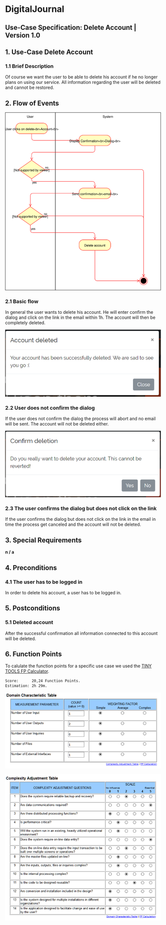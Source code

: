# DigitalJournal
## Use-Case Specification: Delete Account | Version 1.0

## 1. Use-Case Delete Account

### 1.1 Brief Description

Of course we want the user to be able to delete his account if he no longer plans on using our service. All information regarding the user will be deleted and cannot be restored.

## 2. Flow of Events

![ad_delete_account](ad_delete_account.svg)

### 2.1 Basic flow

In general the user wants to delete his account. He will enter confirm the dialog and click on the link in the email within 1h. The account will then be completely deleted.

![account_deleted](account_deleted.png)

### 2.2 User does not confirm the dialog

If the user does not confirm the dialog the process will abort and no email will be sent. The account will not be deleted either.

![confirmation_dialog](confirm_deletion.png)

### 2.3 The user confirms the dialog but does not click on the link

If the user confirms the dialog but does not click on the link in the email in time the process get canceled and the account will not be deleted.

## 3. Special Requirements

**n / a**

## 4. Preconditions

### 4.1 The user has to be logged in

In order to delete his account, a user has to be logged in.

## 5. Postconditions

### 5.1 Deleted account

After the successful confirmation all information connected to this account will be deleted. 

## 6. Function Points

To calulate the function points for a specific use case we used the [TINY TOOLS FP Calculator](http://groups.umd.umich.edu/cis/course.des/cis525/js/f00/harvey/FP_Calc.html).

    Score:      20,24 Function Points. 
    Estimation: 2h 29m.

![domain table](_dct.PNG)

![complexity table](_cat.PNG)
